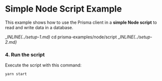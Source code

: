 # Simple Node Script Example

This example shows how to use the Prisma client in a **simple Node script** to read and write data in a database.

__INLINE(../_setup-1.md)__
cd prisma-examples/node/script
__INLINE(../_setup-2.md)__

### 4. Run the script

Execute the script with this command: 

```
yarn start
```